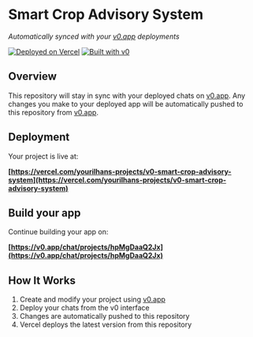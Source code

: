 # Smart Crop Advisory System

*Automatically synced with your [v0.app](https://v0.app) deployments*

[![Deployed on Vercel](https://img.shields.io/badge/Deployed%20on-Vercel-black?style=for-the-badge&logo=vercel)](https://vercel.com/yourilhans-projects/v0-smart-crop-advisory-system)
[![Built with v0](https://img.shields.io/badge/Built%20with-v0.app-black?style=for-the-badge)](https://v0.app/chat/projects/hpMgDaaQ2Jx)

## Overview

This repository will stay in sync with your deployed chats on [v0.app](https://v0.app).
Any changes you make to your deployed app will be automatically pushed to this repository from [v0.app](https://v0.app).

## Deployment

Your project is live at:

**[https://vercel.com/yourilhans-projects/v0-smart-crop-advisory-system](https://vercel.com/yourilhans-projects/v0-smart-crop-advisory-system)**

## Build your app

Continue building your app on:

**[https://v0.app/chat/projects/hpMgDaaQ2Jx](https://v0.app/chat/projects/hpMgDaaQ2Jx)**

## How It Works

1. Create and modify your project using [v0.app](https://v0.app)
2. Deploy your chats from the v0 interface
3. Changes are automatically pushed to this repository
4. Vercel deploys the latest version from this repository
